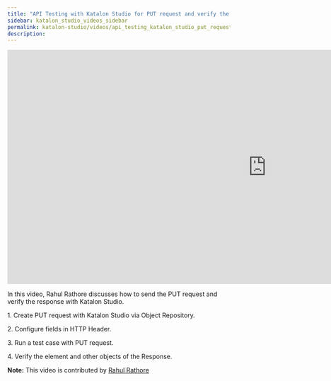 ```yaml
---
title: "API Testing with Katalon Studio for PUT request and verify the response"
sidebar: katalon_studio_videos_sidebar
permalink: katalon-studio/videos/api_testing_katalon_studio_put_request_verify_response.html
description:
---
```


<iframe width="1169" height="529" src="https://www.youtube.com/embed/0Ay6Ta3ir-M?list=PLlsKgYi2Lw732Snuu4qPlkvnOykiiatKc" frameborder="0" allow="accelerometer; autoplay; clipboard-write; encrypted-media; gyroscope; picture-in-picture" allowfullscreen></iframe>

In this video, Rahul Rathore discusses how to send the PUT request and verify the response with Katalon Studio.

1\. Create PUT request with Katalon Studio via Object Repository.

2\. Configure fields in HTTP Header.

3\. Run a test case with PUT request.

4\. Verify the element and other objects of the Response.

**Note:** This video is contributed by [Rahul Rathore](https://www.youtube.com/channel/UCeuu4kw1a7SRSdH7TGAn7gg)